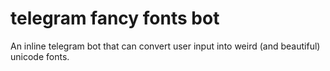 # telegram fancy fonts bot
 An inline telegram bot that can convert user input into weird (and beautiful) unicode fonts.
